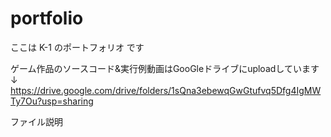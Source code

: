 # portfolio
ここは K-1 のポートフォリオ です

ゲーム作品のソースコード&実行例動画はGooGleドライブにuploadしています↓
https://drive.google.com/drive/folders/1sQna3ebewqGwGtufvq5Dfg4IgMWTy7Ou?usp=sharing

ファイル説明
